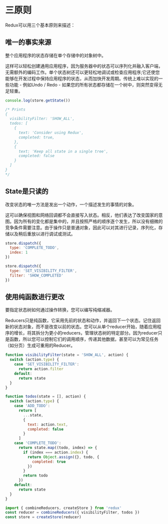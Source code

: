 # 三原则

Redux可以用三个基本原则来描述：

## 唯一的事实来源

整个应用程序的状态存储在单个存储中的对象树中。

这样可以轻松创建通用应用程序，因为服务器中的状态可以序列化并融入客户端，无需额外的编码工作。单个状态树还可以更轻松地调试或检查应用程序;它还使您能够在开发过程中保持应用程序的状态，从而加快开发周期。传统上难以实现的一些功能 - 例如Undo / Redo - 如果您的所有状态都存储在一个树中，则突然变得无足轻重。
```js
console.log(store.getState())

/* Prints
{
  visibilityFilter: 'SHOW_ALL',
  todos: [
    {
      text: 'Consider using Redux',
      completed: true,
    },
    {
      text: 'Keep all state in a single tree',
      completed: false
    }
  ]
}
*/
```

## State是只读的

改变状态的唯一方法是发出一个动作，一个描述发生的事情的对象。

这可以确保视图和网络回调都不会直接写入状态。相反，他们表达了改变国家的意图。因为所有的变化都是集中的，并且按照严格的顺序逐个发生，所以没有细微的竞争条件需要注意。由于操作只是普通对象，因此可以对其进行记录，序列化，存储以及稍后重放以进行调试或测试。

```js
store.dispatch({
  type: 'COMPLETE_TODO',
  index: 1
})

store.dispatch({
  type: 'SET_VISIBILITY_FILTER',
  filter: 'SHOW_COMPLETED'
})
```

## 使用纯函数进行更改

要指定状态树如何通过操作转换，您可以编写纯缩减器。

Reducers只是纯函数，它采用先前的状态和动作，并返回下一个状态。记住返回新的状态对象，而不是改变以前的状态。您可以从单个reducer开始，随着应用程序的增长，将其拆分为更小的reducers，管理状态树的特定部分。因为reducer只是函数，所以您可以控制它们的调用顺序，传递其他数据，甚至可以为常见任务（如分页）生成可重用的Reducer。

```js
function visibilityFilter(state = 'SHOW_ALL', action) {
  switch (action.type) {
    case 'SET_VISIBILITY_FILTER':
      return action.filter
    default:
      return state
  }
}

function todos(state = [], action) {
  switch (action.type) {
    case 'ADD_TODO':
      return [
        ...state,
        {
          text: action.text,
          completed: false
        }
      ]
    case 'COMPLETE_TODO':
      return state.map((todo, index) => {
        if (index === action.index) {
          return Object.assign({}, todo, {
            completed: true
          })
        }
        return todo
      })
    default:
      return state
  }
}

import { combineReducers, createStore } from 'redux'
const reducer = combineReducers({ visibilityFilter, todos })
const store = createStore(reducer)
```